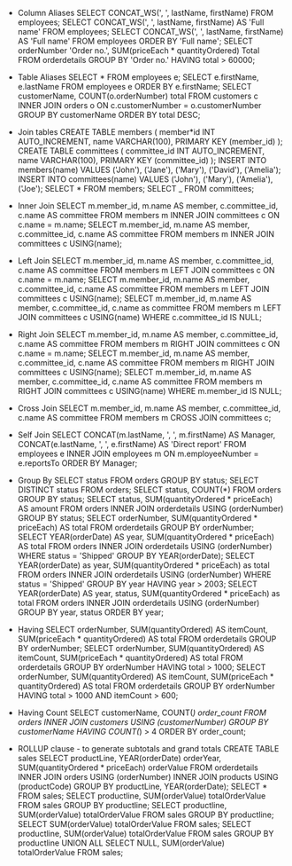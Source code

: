 - Column Aliases
  SELECT CONCAT_WS(', ', lastName, firstName) FROM employees;
  SELECT CONCAT_WS(', ', lastName, firstName) AS 'Full name' FROM employees;
  SELECT CONCAT_WS(', ', lastName, firstName) AS 'Full name' FROM employees ORDER BY 'Full name';
  SELECT orderNumber 'Order no.', SUM(priceEach \* quantityOrdered) Total FROM orderdetails GROUP BY 'Order no.' HAVING total > 60000;

- Table Aliases
  SELECT \* FROM employees e;
  SELECT e.firstName, e.lastName FROM employees e ORDER BY e.firstName;
  SELECT customerName, COUNT(o.orderNumber) total FROM customers c INNER JOIN orders o ON c.customerNumber = o.customerNumber GROUP BY customerName ORDER BY total DESC;

- Join tables
  CREATE TABLE members (
  member*id INT AUTO_INCREMENT,
  name VARCHAR(100),
  PRIMARY KEY (member_id)
  );
  CREATE TABLE committees (
  committee_id INT AUTO_INCREMENT,
  name VARCHAR(100),
  PRIMARY KEY (committee_id)
  );
  INSERT INTO members(name)
  VALUES ('John'), ('Jane'), ('Mary'), ('David'), ('Amelia');
  INSERT INTO committees(name)
  VALUES ('John'), ('Mary'), ('Amelia'), ('Joe');
  SELECT * FROM members;
  SELECT \_ FROM committees;

- Inner Join
  SELECT m.member_id, m.name AS member, c.committee_id, c.name AS committee
  FROM members m INNER JOIN committees c ON c.name = m.name;
  SELECT m.member_id, m.name AS member, c.committee_id, c.name AS committee
  FROM members m INNER JOIN committees c USING(name);

- Left Join
  SELECT m.member_id, m.name AS member, c.committee_id, c.name AS committee
  FROM members m LEFT JOIN committees c ON c.name = m.name;
  SELECT m.member_id, m.name AS member, c.committee_id, c.name AS committee
  FROM members m LEFT JOIN committees c USING(name);
  SELECT m.member_id, m.name AS member, c.committee_id, c.name as committee
  FROM members m LEFT JOIN committees c USING(name) WHERE c.committee_id IS NULL;

- Right Join
  SELECT m.member_id, m.name AS member, c.committee_id, c.name AS committee
  FROM members m RIGHT JOIN committees c ON c.name = m.name;
  SELECT m.member_id, m.name AS member, c.committee_id, c.name AS committee
  FROM members m RIGHT JOIN committees c USING(name);
  SELECT m.member_id, m.name AS member, c.committee_id, c.name AS committee
  FROM members m RIGHT JOIN committees c USING(name) WHERE m.member_id IS NULL;

- Cross Join
  SELECT m.member_id, m.name AS member, c.committee_id, c.name AS committee
  FROM members m CROSS JOIN committees c;

- Self Join
  SELECT CONCAT(m.lastName, ', ', m.firstName) AS Manager,
  CONCAT(e.lastName, ', ', e.firstName) AS 'Direct report'
  FROM employees e INNER JOIN employees m ON m.employeeNumber = e.reportsTo
  ORDER BY Manager;

- Group By
  SELECT status FROM orders GROUP BY status;
  SELECT DISTINCT status FROM orders;
  SELECT status, COUNT(\*) FROM orders GROUP BY status;
  SELECT status, SUM(quantityOrdered \* priceEach) AS amount FROM orders
  INNER JOIN orderdetails USING (orderNumber) GROUP BY status;
  SELECT orderNumber, SUM(quantityOrdered \* priceEach) AS total FROM orderdetails
  GROUP BY orderNumber;
  SELECT YEAR(orderDate) AS year, SUM(quantityOrdered \* priceEach) AS total
  FROM orders INNER JOIN orderdetails USING (orderNumber) WHERE status = 'Shipped'
  GROUP BY YEAR(orderDate);
  SELECT YEAR(orderDate) as year, SUM(quantityOrdered \* priceEach) as total
  FROM orders INNER JOIN orderdetails USING (orderNumber) WHERE status = 'Shipped'
  GROUP BY year HAVING year > 2003;
  SELECT YEAR(orderDate) AS year, status, SUM(quantityOrdered \* priceEach) as total
  FROM orders INNER JOIN orderdetails USING (orderNumber) GROUP BY year, status
  ORDER BY year;

- Having
  SELECT orderNumber, SUM(quantityOrdered) AS itemCount, SUM(priceEach \* quantityOrdered) AS total
  FROM orderdetails GROUP BY orderNumber;
  SELECT orderNumber, SUM(quantityOrdered) AS itemCount, SUM(priceEach \* quantityOrdered) AS total
  FROM orderdetails GROUP BY orderNumber HAVING total > 1000;
  SELECT orderNumber, SUM(quantityOrdered) AS itemCount, SUM(priceEach \* quantityOrdered) AS total
  FROM orderdetails GROUP BY orderNumber HAVING total > 1000 AND itemCount > 600;

- Having Count
  SELECT customerName, COUNT(_) order_count FROM orders INNER JOIN customers USING (customerNumber) GROUP BY customerName HAVING COUNT(_) > 4 ORDER BY order_count;

- ROLLUP clause - to generate subtotals and grand totals
  CREATE TABLE sales
  SELECT productLine, YEAR(orderDate) orderYear, SUM(quantityOrdered \* priceEach) orderValue
  FROM orderdetails INNER JOIN orders USING (orderNumber) INNER JOIN products USING (productCode)
  GROUP BY productLine, YEAR(orderDate);
  SELECT \* FROM sales;
  SELECT productline, SUM(orderValue) totalOrderValue
  FROM sales GROUP BY productline;
  SELECT productline, SUM(orderValue) totalOrderValue
  FROM sales GROUP BY productline;
  SELECT SUM(orderValue) totalOrderValue FROM sales;
  SELECT productline, SUM(orderValue) totalOrderValue
  FROM sales GROUP BY productline
  UNION ALL SELECT NULL, SUM(orderValue) totalOrderValue FROM sales;
